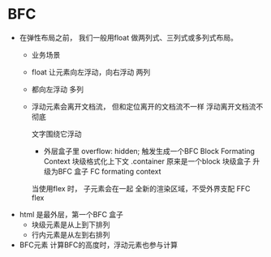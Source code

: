 # BFC

- 在弹性布局之前， 我们一般用float 做两列式、三列式或多列式布局。
  - 业务场景
  - float 让元素向左浮动，向右浮动 两列
  - 都向左浮动 多列
  - 浮动元素会离开文档流， 但和定位离开的文档流不一样 
    浮动离开文档流不彻底

    文字围绕它浮动
    - 外层盒子里 overflow: hidden;
    触发生成一个BFC Block Formating Context
    块级格式化上下文
    .container 原来是一个block 块级盒子
    升级为BFC 盒子
    FC formating context 
    
    当使用flex 时， 子元素会在一起
    全新的渲染区域，不受外界支配
    FFC flex
- html 是最外层，第一个BFC 盒子
    - 块级元素是从上到下排列
    - 行内元素是从左到右排列
- BFC元素
    计算BFC的高度时，浮动元素也参与计算